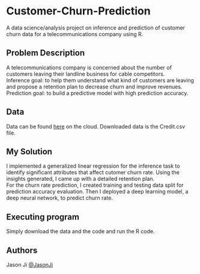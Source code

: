 # Customer-Churn-Prediction

A data science/analysis project on inference and prediction of customer churn data for a telecommunications company using R.

## Problem Description

A telecommunications company is concerned about the number of customers leaving their landline business for cable competitors.  
Inference goal: to help them understand what kind of customers are leaving and propose a retention plan to decrease churn and improve revenues.  
Prediction goal: to build a predictive model with high prediction accuracy. 

## Data 
Data can be found [here](https://zhang-datasets.s3.us-east-2.amazonaws.com/telcoChurn.csv) on the cloud. Downloaded data is the Credit.csv file.

## My Solution
I implemented a generalized linear regression for the inference task to identify significant attributes that affect cutomer churn rate. Using the insights generated, I came up with a detailed retention plan.  
For the churn rate prediction, I created training and testing data split for prediction accuracy evaluation. Then I deployed a deep learning model, a deep neural network, to predict churn rate.

## Executing program
Simply download the data and the code and run the R code.

## Authors
Jason Ji
[@JasonJi](https://www.linkedin.com/in/jason-ji-566673166/)

